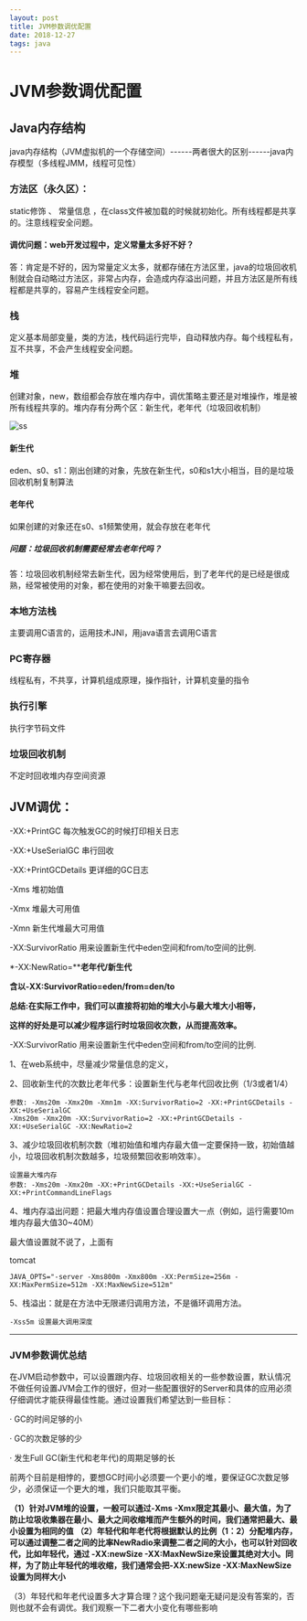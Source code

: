 ```yaml
---
layout: post
title: JVM参数调优配置
date: 2018-12-27
tags: java
---
```




# JVM参数调优配置

## Java内存结构

java内存结构（JVM虚拟机的一个存储空间）------两者很大的区别------java内存模型（多线程JMM，线程可见性）

### 方法区（永久区）：

static修饰 、 常量信息 ，在class文件被加载的时候就初始化。所有线程都是共享的。注意线程安全问题。

#### 调优问题：web开发过程中，定义常量太多好不好？

答：肯定是不好的，因为常量定义太多，就都存储在方法区里，java的垃圾回收机制就会自动略过方法区，非常占内存，会造成内存溢出问题，并且方法区是所有线程都是共享的，容易产生线程安全问题。

### 栈

定义基本局部变量，类的方法，栈代码运行完毕，自动释放内存。每个线程私有，互不共享，不会产生线程安全问题。

### 堆

创建对象，new，数组都会存放在堆内存中，调优策略主要还是对堆操作，堆是被所有线程共享的。堆内存有分两个区：新生代，老年代（垃圾回收机制）

![ss](https://ripperhxy.github.io\images\blog\jvm\dui.png)

#### 新生代

eden、s0、s1：刚出创建的对象，先放在新生代，s0和s1大小相当，目的是垃圾回收机制复制算法

#### 老年代

如果创建的对象还在s0、s1频繁使用，就会存放在老年代

##### 问题：垃圾回收机制需要经常去老年代吗？

答：垃圾回收机制经常去新生代，因为经常使用后，到了老年代的是已经是很成熟，经常被使用的对象，都在使用的对象干嘛要去回收。

### 本地方法栈

主要调用C语言的，运用技术JNI，用java语言去调用C语言

### PC寄存器

线程私有，不共享，计算机组成原理，操作指针，计算机变量的指令

### 执行引擎

执行字节码文件

### 垃圾回收机制

不定时回收堆内存空间资源

## JVM调优：

-XX:+PrintGC      每次触发GC的时候打印相关日志

-XX:+UseSerialGC      串行回收

-XX:+PrintGCDetails  更详细的GC日志

-Xms               堆初始值

-Xmx               堆最大可用值

-Xmn               新生代堆最大可用值

-XX:SurvivorRatio     用来设置新生代中eden空间和from/to空间的比例.

*-XX:NewRatio=****老年代/新生代**

**含以-XX:SurvivorRatio=eden/from=den/to**

**总结:在实际工作中，我们可以直接将初始的堆大小与最大堆大小相等，**

**这样的好处是可以减少程序运行时垃圾回收次数，从而提高效率。**

-XX:SurvivorRatio     用来设置新生代中eden空间和from/to空间的比例.

1、在web系统中，尽量减少常量信息的定义，

2、回收新生代的次数比老年代多：设置新生代与老年代回收比例（1/3或者1/4）

```
参数: -Xms20m -Xmx20m -Xmn1m -XX:SurvivorRatio=2 -XX:+PrintGCDetails -XX:+UseSerialGC
-Xms20m -Xmx20m -XX:SurvivorRatio=2 -XX:+PrintGCDetails -XX:+UseSerialGC -XX:NewRatio=2
```

3、减少垃圾回收机制次数（堆初始值和堆内存最大值一定要保持一致，初始值越小，垃圾回收机制次数越多，垃圾频繁回收影响效率）。

```
设置最大堆内存
参数: -Xms20m -Xmx20m -XX:+PrintGCDetails -XX:+UseSerialGC -XX:+PrintCommandLineFlags
```

4、堆内存溢出问题：把最大堆内存值设置合理设置大一点（例如，运行需要10m 堆内存最大值30~40M）

最大值设置就不说了，上面有

tomcat

```
JAVA_OPTS="-server -Xms800m -Xmx800m -XX:PermSize=256m -XX:MaxPermSize=512m -XX:MaxNewSize=512m"
```

5、栈溢出：就是在方法中无限递归调用方法，不是循环调用方法。

```
-Xss5m 设置最大调用深度
```

---

### JVM参数调优总结

​    在JVM启动参数中，可以设置跟内存、垃圾回收相关的一些参数设置，默认情况不做任何设置JVM会工作的很好，但对一些配置很好的Server和具体的应用必须仔细调优才能获得最佳性能。通过设置我们希望达到一些目标：

·         GC的时间足够的小

·         GC的次数足够的少

·         发生Full GC(新生代和老年代)的周期足够的长

  前两个目前是相悖的，要想GC时间小必须要一个更小的堆，要保证GC次数足够少，必须保证一个更大的堆，我们只能取其平衡。

   **（1）针对JVM堆的设置，一般可以通过-Xms -Xmx限定其最小、最大值，为了防止垃圾收集器在最小、最大之间收缩堆而产生额外的时间，我们通常把最大、最小设置为相同的值**    **（2）年轻代和年老代将根据默认的比例（1：2）分配堆内存，可以通过调整二者之间的比率NewRadio来调整二者之间的大小，也可以针对回收代，比如年轻代，通过 -XX:newSize -XX:MaxNewSize来设置其绝对大小。同样，为了防止年轻代的堆收缩，我们通常会把-XX:newSize -XX:MaxNewSize设置为同样大小**

   （3）年轻代和年老代设置多大才算合理？这个我问题毫无疑问是没有答案的，否则也就不会有调优。我们观察一下二者大小变化有哪些影响
